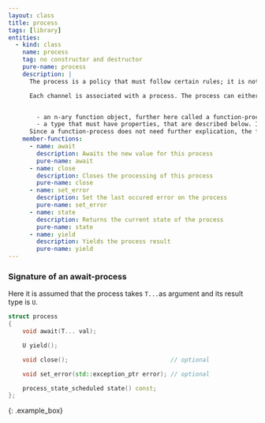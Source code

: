 ```yaml
---
layout: class
title: process
tags: [library]
entities:
  - kind: class
    name: process
    tag: no constructor and destructor
    pure-name: process
    description: |
      The process is a policy that must follow certain rules; it is not a type that the library provides.

      Each channel is associated with a process. The process can either be


        - an n-ary function object, further here called a function-process. 
        - a type that must have properties, that are described below. It is further here called an await-process.
      Since a function-process does not need further explication, the following concentrates on await-processes.
    member-functions:
      - name: await
        description: Awaits the new value for this process
        pure-name: await
      - name: close
        description: Closes the processing of this process
        pure-name: close
      - name: set_error
        description: Set the last occured error on the process
        pure-name: set_error
      - name: state
        description: Returns the current state of the process
        pure-name: state
      - name: yield
        description: Yields the process result
        pure-name: yield
---
```


### Signature of an await-process ###

Here it is assumed that the process takes `T...`as argument and its result type is `U`.

~~~ c++
struct process 
{
    void await(T... val);

    U yield();

    void close();                             // optional

    void set_error(std::exception_ptr error); // optional

    process_state_scheduled state() const;
};
~~~
{: .example_box}
